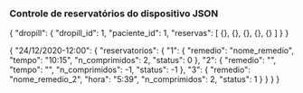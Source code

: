 ### Controle de reservatórios do dispositivo JSON

{
  "dropill": {
    "dropill_id": 1,
    "paciente_id": 1,
    "reservas": [
      {},
      {},
      {},
      {},
      {}
    ]
  }
}

{
  "24/12/2020-12:00": {
    "reservatorios": {
      "1": {
        "remedio": "nome_remedio",
        "tempo": "10:15",
        "n_comprimidos": 2,
        "status": 0
      },
      "2": {
        "remedio": "",
        "tempo": "",
        "n_comprimidos": -1,
        "status": -1
      },
      "3": {
        "remedio": "nome_remedio_2",
        "hora": "5:39",
        "n_comprimidos": 2,
        "status": 1
      }
    }
  } 
}